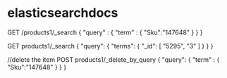 # elasticsearchdocs


GET /products1/_search
{
    "query" : {
        "term" : { "Sku":"147648" }
    }
}


GET products1/_search
{
  "query": {
    "terms": {
      "_id": [ "5295", "3" ] 
    }
  }
}



//delete the item
POST products1/_delete_by_query
{
  "query": {
    "term" : { "Sku":"147648" }
  }
}
